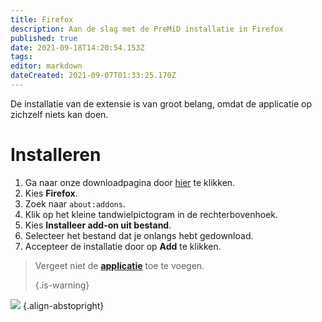 ```yaml
---
title: Firefox
description: Aan de slag met de PreMiD installatie in Firefox
published: true
date: 2021-09-18T14:20:54.153Z
tags: 
editor: markdown
dateCreated: 2021-09-07T01:33:25.170Z
---
```


De installatie van de extensie is van groot belang, omdat de applicatie op zichzelf niets kan doen.

# Installeren
1. Ga naar onze downloadpagina door [hier](https://premid.app/downloads) te klikken.
2. Kies **Firefox**.
3. Zoek naar `about:addons`.
4. Klik op het kleine tandwielpictogram in de rechterbovenhoek.
5. Kies **Installeer add-on uit bestand**.
6. Selecteer het bestand dat je onlangs hebt gedownload.
7. Accepteer de installatie door op **Add** te klikken.

> Vergeet niet de [**applicatie**](/install) toe te voegen. 
> 
> {.is-warning}

![](https://img.icons8.com/color/2x/firefox.png) {.align-abstopright}